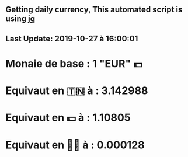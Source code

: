 ## Getting daily currency, This automated script is using [jq](https://stedolan.github.io/jq/)
## Last Update:  2019-10-27 à 16:00:01
 # Monaie de base : 1 "EUR" 💶 
 # Equivaut en 🇹🇳 à :  3.142988 
 # Equivaut en 💵 à : 1.10805
 # Equivaut en 🐱‍💻 à :  0.000128
